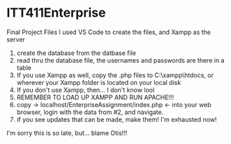 # ITT411Enterprise
Final Project Files
I used VS Code to create the files, and Xampp as the server

1. create the database from the datbase file
2. read thru the database file, the usernames and passwords are there in a table
3. If you use Xampp as well, copy the .php files to C:\xampp\htdocs, or wherever your Xampp folder is located on your local disk
4. If you don't use Xampp, then... I don't know lool
5. REMEMBER TO LOAD UP XAMPP AND RUN APACHE!!!
6. copy -> localhost/EnterpriseAssignment/index.php <- into your web browser, login with the data from #2, and navigate.
7. if you see updates that can be made, make them! I'm exhausted now!

I'm sorry this is so late, but... blame Otis!!! 
